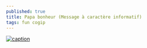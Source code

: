 ```yaml
---
published: true
title: Papa bonheur (Message à caractère informatif)
tags: fun cogip
---
```

[![caption](https://img.youtube.com/vi/6kc3EG8R8Uo/0.jpg)](https://www.youtube.com/watch?v=6kc3EG8R8Uo)
